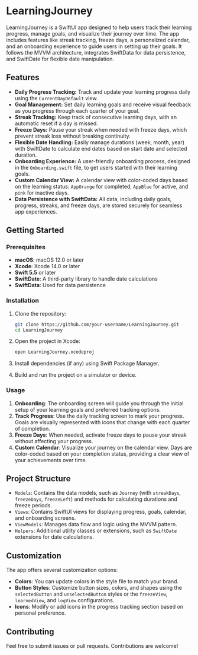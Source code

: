 # LearningJourney
LearningJourney is a SwiftUI app designed to help users track their learning progress, manage goals, and visualize their journey over time. The app includes features like streak tracking, freeze days, a personalized calendar, and an onboarding experience to guide users in setting up their goals. It follows the MVVM architecture, integrates SwiftData for data persistence, and SwiftDate for flexible date manipulation.

## Features

- **Daily Progress Tracking:** Track and update your learning progress daily using the `CurrentDayDefault` view.
- **Goal Management:** Set daily learning goals and receive visual feedback as you progress through each quarter of your goal.
- **Streak Tracking:** Keep track of consecutive learning days, with an automatic reset if a day is missed.
- **Freeze Days:** Pause your streak when needed with freeze days, which prevent streak loss without breaking continuity.
- **Flexible Date Handling:** Easily manage durations (week, month, year) with SwiftDate to calculate end dates based on start date and selected duration.
- **Onboarding Experience:** A user-friendly onboarding process, designed in the `Onboarding.swift` file, to get users started with their learning goals.
- **Custom Calendar View:** A calendar view with color-coded days based on the learning status: `AppOrange` for completed, `AppBlue` for active, and `pink` for inactive days.
- **Data Persistence with SwiftData:** All data, including daily goals, progress, streaks, and freeze days, are stored securely for seamless app experiences.

## Getting Started

### Prerequisites

- **macOS**: macOS 12.0 or later
- **Xcode**: Xcode 14.0 or later
- **Swift 5.5** or later
- **SwiftDate**: A third-party library to handle date calculations
- **SwiftData**: Used for data persistence

### Installation

1. Clone the repository:
   ```bash
   git clone https://github.com/your-username/LearningJourney.git
   cd LearningJourney
   ```

2. Open the project in Xcode:
   ```bash
   open LearningJourney.xcodeproj
   ```

3. Install dependencies (if any) using Swift Package Manager.

4. Build and run the project on a simulator or device.

### Usage

1. **Onboarding**: The onboarding screen will guide you through the initial setup of your learning goals and preferred tracking options.
2. **Track Progress**: Use the daily tracking screen to mark your progress. Goals are visually represented with icons that change with each quarter of completion.
3. **Freeze Days**: When needed, activate freeze days to pause your streak without affecting your progress.
4. **Custom Calendar**: Visualize your journey on the calendar view. Days are color-coded based on your completion status, providing a clear view of your achievements over time.

## Project Structure

- `Models`: Contains the data models, such as `Journey` (with `streakDays`, `freezeDays`, `freezeLeft`) and methods for calculating durations and freeze periods.
- `Views`: Contains SwiftUI views for displaying progress, goals, calendar, and onboarding screens.
- `ViewModels`: Manages data flow and logic using the MVVM pattern.
- `Helpers`: Additional utility classes or extensions, such as `SwiftDate` extensions for date calculations.

## Customization

The app offers several customization options:
- **Colors**: You can update colors in the style file to match your brand.
- **Button Styles**: Customize button sizes, colors, and shapes using the `selectedButton` and `unselectedButton` styles or the `freezeView`, `learnedView`, and `logView` configurations.
- **Icons**: Modify or add icons in the progress tracking section based on personal preference.

## Contributing

Feel free to submit issues or pull requests. Contributions are welcome!
